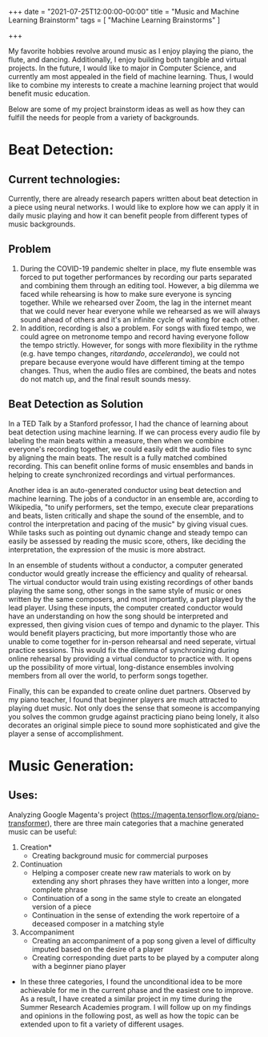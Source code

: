 +++
date = "2021-07-25T12:00:00-00:00"
title = "Music and Machine Learning Brainstorm"
tags = [ "Machine Learning Brainstorms" ]

+++

My favorite hobbies revolve around music as I enjoy playing the piano, the flute, and dancing. Additionally, I enjoy building both tangible and virtual projects. In the future, I would like to major in Computer Science, and currently am most appealed in the field of machine learning. Thus, I would like to combine my interests to create a machine learning project that would benefit music education.

Below are some of my project brainstorm ideas as well as how they can fulfill the needs for people from a variety of backgrounds.


# Beat Detection:
## Current technologies:
Currently, there are already research papers written about beat detection in a piece using neural networks. I would like to explore how we can apply it in daily music playing and how it can benefit people from different types of music backgrounds.

## Problem
1. During the COVID-19 pandemic shelter in place, my flute ensemble was forced to put together performances by recording our parts separated and combining them through an editing tool. However, a big dilemma we faced while rehearsing is how to make sure everyone is syncing together. While we rehearsed over Zoom, the lag in the internet meant that we could never hear everyone while we rehearsed as we will always sound ahead of others and it's an infinite cycle of waiting for each other.
2. In addition, recording is also a problem. For songs with fixed tempo, we could agree on metronome tempo and record having everyone follow the tempo strictly. However, for songs with more flexibility in the rythme (e.g. have tempo changes, *ritardando*, *accelerando*), we could not prepare because everyone would have different timing at the tempo changes. Thus, when the audio files are combined, the beats and notes do not match up, and the final result sounds messy.

## Beat Detection as Solution
In a TED Talk by a Stanford professor, I had the chance of learning about beat detection using machine learning. If we can process every audio file by labeling the main beats within a measure, then when we combine everyone's recording together, we could easily edit the audio files to sync by aligning the main beats. The result is a fully matched combined recording. This can benefit online forms of music ensembles and bands in helping to create synchronized recordings and virtual performances.

Another idea is an auto-generated conductor using beat detection and machine learning. The jobs of a conductor in an ensemble are, according to Wikipedia, "to unify performers, set the tempo, execute clear preparations and beats, listen critically and shape the sound of the ensemble, and to control the interpretation and pacing of the music" by giving visual cues. While tasks such as pointing out dynamic change and steady tempo can easily be assessed by reading the music score, others, like deciding the interpretation, the expression of the music is more abstract.

In an ensemble of students without a conductor, a computer generated conductor would greatly increase the efficiency and quality of rehearsal. The virtual conductor would train using existing recordings of other bands playing the same song, other songs in the same style of music or ones written by the same composers, and most importantly, a part played by the lead player. Using these inputs, the computer created conductor would have an understanding on how the song should be interpreted and expressed, then giving vision cues of tempo and dynamic to the player. This would benefit players practicing, but more importantly those who are unable to come together for in-person rehearsal and need seperate, virtual practice sessions. This would fix the dilemma of synchronizing during online rehearsal by providing a virtual conductor to practice with. It opens up the possibility of more virtual, long-distance ensembles involving members from all over the world, to perform songs together.

Finally, this can be expanded to create online duet partners. Observed by my piano teacher, I found that beginner players are much attracted to playing duet music. Not only does the sense that someone is accompanying you solves the common grudge against practicing piano being lonely, it also decorates an original simple piece to sound more sophisticated and give the player a sense of accomplishment.

# Music Generation:
## Uses:
Analyzing Google Magenta's project (https://magenta.tensorflow.org/piano-transformer), there are three main categories that a machine generated music can be useful:

1. Creation*
   - Creating background music for commercial purposes
2. Continuation
   - Helping a composer create new raw materials to work on by extending any short phrases they have written into a longer, more complete phrase
   - Continuation of a song in the same style to create an elongated version of a piece
   - Continuation in the sense of extending the work repertoire of a deceased composer in a matching style
3. Accompaniment
   - Creating an accompaniment of a pop song given a level of difficulty imputed based on the desire of a player
   - Creating corresponding duet parts to be played by a computer along with a beginner piano player

* In these three categories, I found the unconditional idea to be more achievable for me in the current phase and the easiest one to improve. As a result, I have created a similar project in my time during the Summer Research Academies program. I will follow up on my findings and opinions in the following post, as well as how the topic can be extended upon to fit a variety of different usages.
